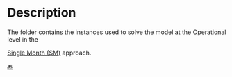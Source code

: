 # Description 

The folder contains the instances used to solve the model at the Operational level in the

[Single Month (SM)](https://github.com/Fepeder/PhD_Thesis_Data/tree/main/Chapter%202/OPERATIONAL%20LEVEL/SM) approach.


[🔙](https://github.com/Fepeder/PhD_Thesis_Data/tree/main/Chapter%202/)
